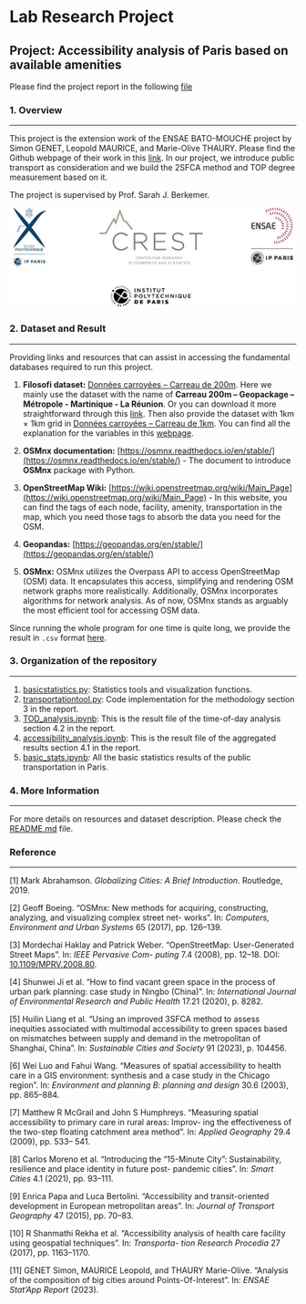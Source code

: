 # Lab Research Project

## Project: Accessibility analysis of Paris based on available amenities 

Please find the project report in the following [file](https://drive.google.com/file/d/1H4NBf4-vHgr995r3bvlePJXWFkzVVDNR/view?usp=sharing)

### 1. Overview

--- 

This project is the extension work of the ENSAE BATO-MOUCHE project by Simon GENET, Leopold MAURICE, and Marie-Olive THAURY. Please find the Github webpage of their work in this [link](https://github.com/LeoMaurice/BATO-MOUCHE-Stat-App). In our project, we introduce public transport as consideration and we build the 2SFCA method and TOP degree measurement based on it.

The project is supervised by Prof. Sarah J. Berkemer.

<div align=center>
<img src="transportation/figure/Logo2PhD.jpg" width="600" alt="Logo">
</div>

### 2. Dataset and Result

---
Providing links and resources that can assist in accessing the fundamental databases required to run this project.
1. **Filosofi dataset:** [Données carroyées – Carreau de 200m](https://www.insee.fr/fr/statistiques/4176290?sommaire=4176305#consulter). Here we mainly use the dataset with the name of **Carreau 200m – Geopackage – Métropole - Martinique - La Réunion**. Or you can download it more straightforward through this [link](https://drive.google.com/drive/folders/1wpwrlVyq3imUojd2cAJYNAjXZcGhA7cr?usp=sharing). Then also provide the dataset with 1km × 1km grid in [Données carroyées – Carreau de 1km](https://www.insee.fr/fr/statistiques/4176293?sommaire=4176305). You can find all the explanation for the variables in this [webpage](https://www.insee.fr/fr/statistiques/4176290?sommaire=4176305#dictionnaire).

2. **OSMnx documentation:** [https://osmnx.readthedocs.io/en/stable/](https://osmnx.readthedocs.io/en/stable/) - The document to introduce **OSMnx** package with Python.

3. **OpenStreetMap Wiki:** [https://wiki.openstreetmap.org/wiki/Main_Page](https://wiki.openstreetmap.org/wiki/Main_Page) - In this website, you can find the tags of each node, facility, amenity, transportation in the map, which you need those tags to absorb the data you need for the OSM.

4. **Geopandas:** [https://geopandas.org/en/stable/](https://geopandas.org/en/stable/)

5. **OSMnx:** OSMnx utilizes the Overpass API to access OpenStreetMap (OSM) data. It encapsulates this access, simplifying and rendering OSM network graphs more realistically. Additionally, OSMnx incorporates algorithms for network analysis. As of now, OSMnx stands as arguably the most efficient tool for accessing OSM data.

Since running the whole program for one time is quite long, we provide the result in `.csv` format [here](https://drive.google.com/drive/folders/1ucJszZOcDgbacrrGILFLS_E4nszXgChT?usp=drive_link).

### 3. Organization of the repository

---

1. [basicstatistics.py](https://github.com/yubocai-poly/BATO-MOUTCHE-Extension/blob/main/helpers/basicstatistics.py): Statistics tools and visualization functions.
2. [transportationtool.py](https://github.com/yubocai-poly/BATO-MOUTCHE-Extension/blob/main/helpers/transportationtool.py): Code implementation for the methodology section 3 in the report.
3. [TOD_analysis.ipynb](https://github.com/yubocai-poly/BATO-MOUTCHE-Extension/blob/main/transportation/TOD_analysis.ipynb): This is the result file of the time-of-day analysis section 4.2 in the report.
4. [accessibility_analysis.ipynb](https://github.com/yubocai-poly/BATO-MOUTCHE-Extension/blob/main/transportation/accessibility_analysis.ipynb): This is the result file of the aggregated results section 4.1 in the report.
5. [basic_stats.ipynb](https://github.com/yubocai-poly/BATO-MOUTCHE-Extension/blob/main/transportation/basic_stats.ipynb): All the basic statistics results of the public transportation in Paris.

### 4. More Information

---

For more details on resources and dataset description. Please check the [README.md](https://github.com/LeoMaurice/BATO-MOUCHE-Stat-App/blob/main/README.md) file.

### Reference

---

[1] Mark Abrahamson. *Globalizing Cities: A Brief Introduction*. Routledge, 2019.

[2] Geoff Boeing. “OSMnx: New methods for acquiring, constructing, analyzing, and visualizing complex street net-
works”. In: *Computers, Environment and Urban Systems* 65 (2017), pp. 126–139.

[3] Mordechai Haklay and Patrick Weber. “OpenStreetMap: User-Generated Street Maps”. In: *IEEE Pervasive Com-
puting* 7.4 (2008), pp. 12–18. DOI: [10.1109/MPRV.2008.80](https://ieeexplore.ieee.org/document/4653466/).

[4] Shunwei Ji et al. “How to find vacant green space in the process of urban park planning: case study in Ningbo
(China)”. In: *International Journal of Environmental Research and Public Health* 17.21 (2020), p. 8282.

[5] Huilin Liang et al. “Using an improved 3SFCA method to assess inequities associated with multimodal accessibility
to green spaces based on mismatches between supply and demand in the metropolitan of Shanghai, China”. In:
*Sustainable Cities and Society* 91 (2023), p. 104456.

[6] Wei Luo and Fahui Wang. “Measures of spatial accessibility to health care in a GIS environment: synthesis and a
case study in the Chicago region”. In: *Environment and planning B: planning and design* 30.6 (2003), pp. 865–884.

[7] Matthew R McGrail and John S Humphreys. “Measuring spatial accessibility to primary care in rural areas: Improv-
ing the effectiveness of the two-step floating catchment area method”. In: *Applied Geography* 29.4 (2009), pp. 533–
541.

[8] Carlos Moreno et al. “Introducing the “15-Minute City”: Sustainability, resilience and place identity in future post-
pandemic cities”. In: *Smart Cities* 4.1 (2021), pp. 93–111.

[9] Enrica Papa and Luca Bertolini. “Accessibility and transit-oriented development in European metropolitan areas”.
In: *Journal of Transport Geography* 47 (2015), pp. 70–83.

[10] R Shanmathi Rekha et al. “Accessibility analysis of health care facility using geospatial techniques”. In: *Transporta-
tion Research Procedia* 27 (2017), pp. 1163–1170.

[11] GENET Simon, MAURICE Leopold, and THAURY Marie-Olive. “Analysis of the composition of big cities around
Points-Of-Interest”. In: *ENSAE Stat’App Report* (2023).
